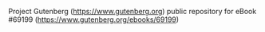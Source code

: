 Project Gutenberg (https://www.gutenberg.org) public repository for
eBook #69199 (https://www.gutenberg.org/ebooks/69199)
